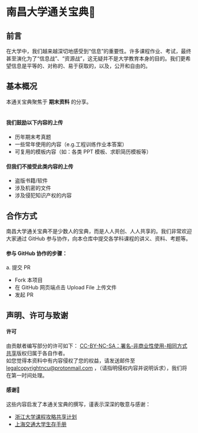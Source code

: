# 南昌大学通关宝典🧭

## 前言
在大学中，我们越来越深切地感受到“信息”的重要性。许多课程作业、考试，最终甚至演化为了“信息战”、“资源战”，这无疑并不是大学教育本身的目的。我们更希望信息是平等的、对称的、易于获取的，以及，公开和自由的。


## 基本概况
本通关宝典聚焦于 **期末资料** 的分享。<br/><br/>
<!-- 关于 **选课建议** ，请参阅[这里]()<br/>
关于 **老师评价** ，请参阅[这里]()<br/> -->

#### 我们鼓励以下内容的上传
- 历年期末考真题
- 一些常年使用的内容（e.g.工程训练作业本答案）
- 可复用的模板内容（如：各类 PPT 模板、求职简历模板等）

#### 但我们不接受此类内容的上传
- 盗版书籍/软件
- 涉及机密的文件
- 涉及侵犯知识产权的内容

## 合作方式
南昌大学通关宝典不是少数人的宝典，而是人人共创、人人共享的。我们非常欢迎大家通过 GitHub 参与协作，向本仓库中提交各学科课程的讲义、资料、考题等。

#### 参与 GitHub 协作的步骤：
a. 提交 PR
- Fork 本项目
- 在 GitHub 网页端点击 Upload File 上传文件
- 发起 PR


## 声明、许可与致谢
#### 许可
由贡献者编写部分的许可如下：
[CC-BY-NC-SA：署名-非商业性使用-相同方式共享](https://creativecommons.org/licenses/by-nc-sa/4.0/deed.zh/)版权归属于各自作者。<br>
如您觉得本资料中有内容侵权了您的权益，请发送邮件至 legalcopyrightncu@protonmail.com ，（请指明侵权内容并说明诉求），我们将在第一时间处理。

#### 感谢🙏
这些内容启发了本通关宝典的撰写，谨表示深深的敬意与感谢：
- [浙江大学课程攻略共享计划](https://qsctech.github.io/zju-icicles/)
- [上海交通大学生存手册](https://survivesjtu.gitbook.io/survivesjtumanual/)

